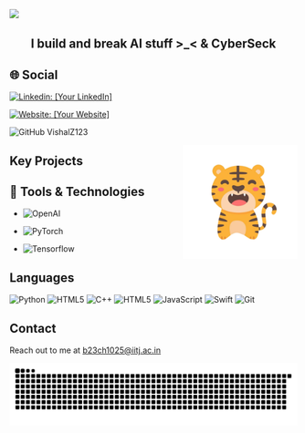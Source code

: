 ![](https://capsule-render.vercel.app/api?type=waving&height=200&text=Hi%20there,%20I'm%20Madhav%20👋!&fontAlign=50&fontAlignY=40&color=gradient)

<!DOCTYPE html>
<html lang="en">
<head>
  <meta charset="UTF-8">
  <meta name="viewport" content="width=device-width, initial-scale=1.0">
</head>
<body>


  <h2 class="animated-element" align = center>I build and break AI stuff >_< & CyberSeck</h2>

## 🌐 Social
[![Linkedin: [Your LinkedIn]](https://img.shields.io/badge/-Madhav_Kataria-blue?style=flat-square&logo=Linkedin&logoColor=white&link=LinkedIn)](https://www.linkedin.com/in/vishal-yadav-9871451b0/)

[![Website: [Your Website]](https://img.shields.io/badge/-madhavkataria__-purple?style=flat-square&logo=Instagram&logoColor=white&link=Instagram)](https://www.instagram.com/madhavkataria_)

![GitHub VishalZ123](https://img.shields.io/github/followers/madhavkataria1010?label=follow&style=social)


<ul>
        <img src=assets/profile.png alt="Profile Picture" align = right height = 200>
    </ul>
  
## Key Projects
  

## 🔧  Tools & Technologies
  * ![OpenAI](https://img.shields.io/badge/-OpenAI-black?style=flat-square&logo=OpenAI)

  * ![PyTorch](https://img.shields.io/badge/-PyTorch-black?style=flat-square&logo=PyTorch)

  * ![Tensorflow](https://img.shields.io/badge/-Tensorflow-black?style=flat-square&logo=Tensorflow)


## Languages
![Python](https://img.shields.io/badge/-Python-black?style=flat-square&logo=python)
![HTML5](https://img.shields.io/badge/-HTML5-black?style=flat-square&logo=html5&logoColor=E34F26)
![C++](https://img.shields.io/badge/-C++-black?style=flat-square&logo=cplusplus&logoColor=blue)
![HTML5](https://img.shields.io/badge/-C-black?style=flat-square&logo=c&logoColor=blue)
![JavaScript](https://img.shields.io/badge/-JavaScript-black?style=flat-square&logo=javascript)
![Swift](https://img.shields.io/badge/-Swift-black?style=flat-square&logo=swift)
![Git](https://img.shields.io/badge/-Git-black?style=flat-square&logo=git)

## Contact 
Reach out to me at <u>b23ch1025@iitj.ac.in

<picture>
  <source media="(prefers-color-scheme: dark)" srcset="https://raw.githubusercontent.com/madhavkataria1010/madhavkataria1010/output/snake.svg" />
  <source media="(prefers-color-scheme: light)" srcset="https://raw.githubusercontent.com/madhavkataria1010/madhavkataria1010/output/snake.svg" />
  <img alt="github-snake" src="https://raw.githubusercontent.com/madhavkataria1010/madhavkataria1010/output/snake.svg" />
</picture>
  
</body>
</html>
